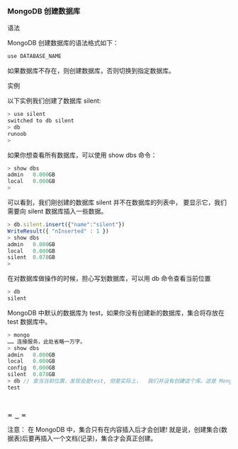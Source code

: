 ### MongoDB 创建数据库
语法

MongoDB 创建数据库的语法格式如下：
```javascript
use DATABASE_NAME
```
如果数据库不存在，则创建数据库，否则切换到指定数据库。

实例

以下实例我们创建了数据库 silent:
```javascript
> use silent
switched to db silent
> db
runoob
> 
```

如果你想查看所有数据库，可以使用 show dbs 命令：
```javascript
> show dbs
admin   0.000GB
local   0.000GB
> 
```

可以看到，我们刚创建的数据库 silent 并不在数据库的列表中， 要显示它，我们需要向 silent 数据库插入一些数据。

```javascript
> db.silent.insert({"name":"silent"})
WriteResult({ "nInserted" : 1 })
> show dbs
admin   0.000GB
local   0.000GB
silent  0.078GB
> 
```



在对数据库做操作的时候，担心写划数据库，可以用 db 命令查看当前位置

```javascript
> db
silent
```


MongoDB 中默认的数据库为 test，如果你没有创建新的数据库，集合将存放在 test 数据库中。

```javascript
> mongo 
…… 连接服务，此处省略一万字。
> show dbs
admin   0.000GB
local   0.000GB
config  0.000GB
silent  0.078GB
> db // 查当当前位置，发现会是test, 但是实际上，  我们并没有创建这个库。这是 MongoDB 的一个默认库
test
```

<br />

 ≖ ‿ ≖
   
 注意： 在 MongoDB 中，集合只有在内容插入后才会创建! 就是说，创建集合(数据表)后要再插入一个文档(记录)，集合才会真正创建。
 
 

